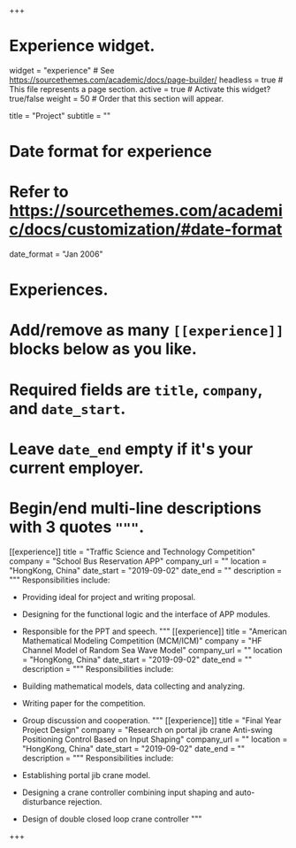 +++
# Experience widget.
widget = "experience"  # See https://sourcethemes.com/academic/docs/page-builder/
headless = true  # This file represents a page section.
active = true  # Activate this widget? true/false
weight = 50  # Order that this section will appear.

title = "Project"
subtitle = ""

# Date format for experience
#   Refer to https://sourcethemes.com/academic/docs/customization/#date-format
date_format = "Jan 2006"

# Experiences.
#   Add/remove as many `[[experience]]` blocks below as you like.
#   Required fields are `title`, `company`, and `date_start`.
#   Leave `date_end` empty if it's your current employer.
#   Begin/end multi-line descriptions with 3 quotes `"""`.
[[experience]]
  title = "Traffic Science and Technology Competition"
  company = "School Bus Reservation APP"
  company_url = ""
  location = "HongKong, China"
  date_start = "2019-09-02"
  date_end = ""
  description = """
  Responsibilities include:

  * Providing ideal for project and writing proposal.
  * Designing for the functional logic and the interface of APP modules.
  * Responsible for the PPT and speech.
    """
[[experience]]
    title = "American Mathematical Modeling Competition (MCM/ICM)"
    company = "HF Channel Model of Random Sea Wave Model"
    company_url = ""
    location = "HongKong, China"
    date_start = "2019-09-02"
    date_end = ""
    description = """
    Responsibilities include:
  
  * Building mathematical models, data collecting and analyzing.
  * Writing paper for the competition.
  * Group discussion and cooperation.
    """
[[experience]]
    title = "Final Year Project Design"
    company = "Research on portal jib crane Anti-swing Positioning Control Based on Input Shaping"
    company_url = ""
    location = "HongKong, China"
    date_start = "2019-09-02"
    date_end = ""
    description = """
    Responsibilities include:
  
  * Establishing portal jib crane model.
  * Designing a crane controller combining input shaping and auto-disturbance rejection.
  * Design of double closed loop crane controller
    """

+++
